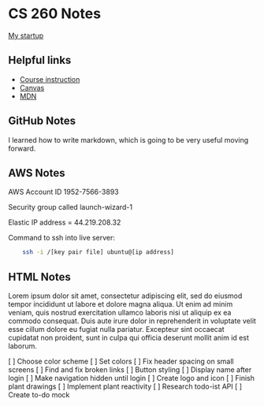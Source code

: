 # CS 260 Notes

[My startup](https://simon.cs260.click)

## Helpful links

- [Course instruction](https://github.com/webprogramming260)
- [Canvas](https://byu.instructure.com)
- [MDN](https://developer.mozilla.org)

## GitHub Notes

I learned how to write markdown, which is going to be very useful moving forward.

## AWS Notes

AWS Account ID
1952-7566-3893

Security group called launch-wizard-1

Elastic IP address = 44.219.208.32

Command to ssh into live server: 
```sh
    ssh -i /[key pair file] ubuntu@[ip address]
```

## HTML Notes

Lorem ipsum dolor sit amet, consectetur adipiscing elit, sed do eiusmod tempor incididunt ut labore et dolore magna aliqua. Ut enim ad minim veniam, quis nostrud exercitation ullamco laboris nisi ut aliquip ex ea commodo consequat. Duis aute irure dolor in reprehenderit in voluptate velit esse cillum dolore eu fugiat nulla pariatur. Excepteur sint occaecat cupidatat non proident, sunt in culpa qui officia deserunt mollit anim id est laborum.

[ ] Choose color scheme
[ ] Set colors
[ ] Fix header spacing on small screens
[ ] Find and fix broken links
[ ] Button styling
[ ] Display name after login
[ ] Make navigation hidden until login
[ ] Create logo and icon
[ ] Finish plant drawings
[ ] Implement plant reactivity
[ ] Research todo-ist API
[ ] Create to-do mock